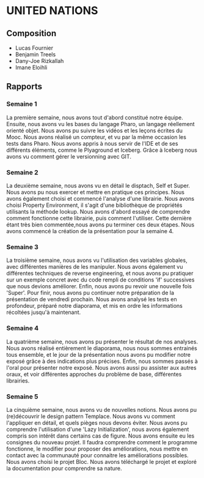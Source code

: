 # UNITED NATIONS

## Composition

- Lucas Fournier
- Benjamin Treels
- Dany-Joe Rizkallah
- Imane Eloihli

## Rapports

### Semaine 1

La première semaine, nous avons tout d'abord constitué notre équipe. Ensuite, nous avons vu les bases du langage Pharo, un langage réellement orienté objet. Nous avons pu suivre les vidéos et les leçons écrites du Mooc.
Nous avons réalisé un compteur, et vu par la même occasion les tests dans Pharo.
Nous avons appris à nous servir de l'IDE et de ses différents éléments, comme le Plyaground et Iceberg. Grâce à Iceberg nous avons vu comment gérer le versionning avec GIT.

### Semaine 2

La deuxième semaine, nous avons vu en détail le disptach, Self et Super. Nous avons pu nous exercer et mettre en pratique ces principes. Nous avons également choisi et commencé l'analyse d'une librairie. Nous avons choisi Property Environment, il s'agit d'une bibliothèque de propriétés utilisants la méthode lookup. Nous avons d'abord essayé de comprendre comment fonctionne cette librairie, puis comment l'utiliser. Cette dernière étant très bien commentée,nous avons pu terminer ces deux étapes. Nous avons commencé la création de la présentation pour la semaine 4.

### Semaine 3

La troisième semaine, nous avons vu l'utilisation des variables globales, avec différentes manières de les manipuler. Nous avons également vu différentes techniques de reverse engineering, et nous avons pu pratiquer sur un exemple concret avec du code rempli de conditions 'if' successives que nous devions améliorer. Enfin, nous avons pu revoir une nouvelle fois 'Super'. Pour finir, nous avons pu continuer notre préparation de la présentation de vendredi prochain. Nous avons analysé les tests en profondeur, préparé notre diaporama, et mis en ordre les informations récoltées jusqu'à maintenant.

### Semaine 4

La quatrième semaine, nous avons pu présenter le résultat de nos analyses. Nous avons réalisé entièrement le diaporama, nous nous sommes entrainés tous ensemble, et le jour de la présentation nous avons pu modifier notre exposé grâce à des indications plus précises. Enfin, nous sommes passés à l'oral pour présenter notre exposé. Nous avons aussi pu assister aux autres oraux, et voir différentes approches du problème de base, différentes librairies.

### Semaine 5

La cinquième semaine, nous avons vu de nouvelles notions. Nous avons pu (re)découvrir le design pattern Templace. Nous avons vu comment l'appliquer en détail, et quels pièges nous devons éviter. Nous avons pu comprendre l'utilisation d'une 'Lazy Initialization', nous avons également compris son intérêt dans certains cas de figure. Nous avons ensuite eu les consignes du nouveau projet. Il faudra comprendre comment le programme fonctionne, le modifier pour proposer des améliorations, nous mettre en contact avec la communauté pour connaitre les améliorations possibles. Nous avons choisi le projet Bloc. Nous avons téléchargé le projet et exploré la documentation pour comprendre sa nature.
